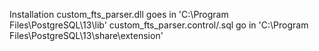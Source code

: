 

Installation
custom_fts_parser.dll goes in 'C:\Program Files\PostgreSQL\13\lib'
custom_fts_parser.control/.sql go in 'C:\Program Files\PostgreSQL\13\share\extension'

